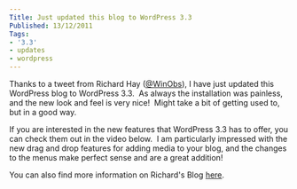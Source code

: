 ```yaml
---
Title: Just updated this blog to WordPress 3.3
Published: 13/12/2011
Tags:
- '3.3'
- updates
- wordpress
---
```


Thanks to a tweet from Richard Hay ([@WinObs](https://twitter.com/#!/WinObs)), I have just updated this WordPress blog to WordPress 3.3.  As always the installation was painless, and the new look and feel is very nice!  Might take a bit of getting used to, but in a good way.

If you are interested in the new features that WordPress 3.3 has to offer, you can check them out in the video below.  I am particularly impressed with the new drag and drop features for adding media to your blog, and the changes to the menus make perfect sense and are a great addition!

You can also find more information on Richard's Blog [here](http://www.windowsobserver.com/2011/12/12/wordpress-3-3-released/).
